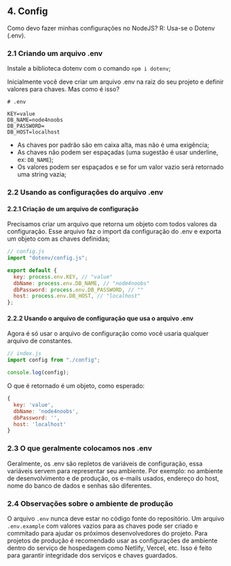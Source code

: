 ## 4. Config

Como devo fazer minhas configurações no NodeJS?
R: Usa-se o Dotenv (.env).

### 2.1 Criando um arquivo .env

Instale a biblioteca dotenv com o comando `npm i dotenv`;

Inicialmente você deve criar um arquivo .env na raiz do seu projeto e definir valores para chaves. Mas como é isso?

```
# .env

KEY=value
DB_NAME=node4noobs
DB_PASSWORD=
DB_HOST=localhost
```

- As chaves por padrão são em caixa alta, mas não é uma exigência;
- As chaves não podem ser espaçadas (uma sugestão é usar underline, ex: `DB_NAME`);
- Os valores podem ser espaçados e se for um valor vazio será retornado uma string vazia;

### 2.2 Usando as configurações do arquivo .env

#### 2.2.1 Criação de um arquivo de configuração

Precisamos criar um arquivo que retorna um objeto com todos valores da configuração.
Esse arquivo faz o import da configuração do .env e exporta um objeto com as chaves definidas;

```javascript
// config.js
import "dotenv/config.js";

export default {
  key: process.env.KEY, // "value"
  dbName: process.env.DB_NAME, // "node4noobs"
  dbPassword: process.env.DB_PASSWORD, // ""
  host: process.env.DB_HOST, // "localhost"
};
```

#### 2.2.2 Usando o arquivo de configuração que usa o arquivo .env

Agora é só usar o arquivo de configuração como você usaria qualquer arquivo de constantes.

```javascript
// index.js
import config from "./config";

console.log(config);
```

O que é retornado é um objeto, como esperado:

```javascript
{
  key: 'value',
  dbName: 'node4noobs',
  dbPassword: '',
  host: 'localhost'
}
```

### 2.3 O que geralmente colocamos nos .env

Geralmente, os .env são repletos de variáveis de configuração, essa variáveis servem para representar seu ambiente.
Por exemplo: no ambiente de desenvolvimento e de produção, os e-mails usados, endereço do host, nome do banco de dados e senhas são diferentes.

### 2.4 Observações sobre o ambiente de produção

O arquivo `.env` nunca deve estar no código fonte do repositório. Um arquivo `.env.example` com valores vazios para as chaves pode ser criado e commitado para ajudar os próximos desenvolvedores do projeto.
Para projetos de produção é recomendado usar as configurações de ambiente dentro do serviço de hospedagem como Netlify, Vercel, etc. Isso é feito para garantir integridade dos serviços e chaves guardados.
